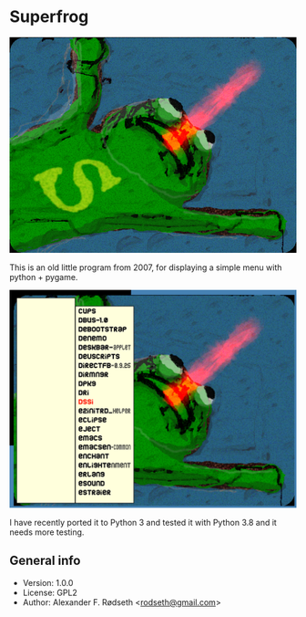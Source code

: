 Superfrog
=========

![superfrog](img/superfrog.png)

This is an old little program from 2007, for displaying a simple menu with python + pygame.

![screenshot](img/screenshot.png)

I have recently ported it to Python 3 and tested it with Python 3.8 and it needs more testing.

General info
------------

* Version: 1.0.0
* License: GPL2
* Author: Alexander F. Rødseth &lt;rodseth@gmail.com&gt;
